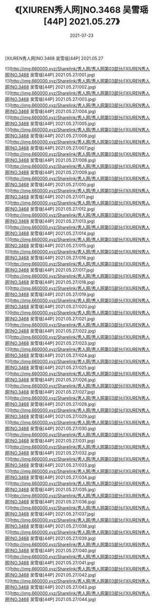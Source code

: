 ﻿---
layout: post
title:  《[XIUREN秀人网]NO.3468 吴雪瑶[44P] 2021.05.27》
date:   2021-07-23
img: http://img.660000.xyz/Sharelink/秀人网/秀人网第03部分/[XIUREN秀人网]NO.3468 吴雪瑶[44P] 2021.05.27/000.jpg
categories: [美女, 清纯, 唯美]
---

[XIUREN秀人网]NO.3468 吴雪瑶[44P] 2021.05.27

  ![](http://img.660000.xyz/Sharelink/秀人网/秀人网第03部分/[XIUREN秀人网]NO.3468 吴雪瑶[44P] 2021.05.27/001.jpg) <br> ![](http://img.660000.xyz/Sharelink/秀人网/秀人网第03部分/[XIUREN秀人网]NO.3468 吴雪瑶[44P] 2021.05.27/002.jpg) <br> ![](http://img.660000.xyz/Sharelink/秀人网/秀人网第03部分/[XIUREN秀人网]NO.3468 吴雪瑶[44P] 2021.05.27/003.jpg) <br> ![](http://img.660000.xyz/Sharelink/秀人网/秀人网第03部分/[XIUREN秀人网]NO.3468 吴雪瑶[44P] 2021.05.27/004.jpg) <br> ![](http://img.660000.xyz/Sharelink/秀人网/秀人网第03部分/[XIUREN秀人网]NO.3468 吴雪瑶[44P] 2021.05.27/005.jpg) <br> ![](http://img.660000.xyz/Sharelink/秀人网/秀人网第03部分/[XIUREN秀人网]NO.3468 吴雪瑶[44P] 2021.05.27/006.jpg) <br> ![](http://img.660000.xyz/Sharelink/秀人网/秀人网第03部分/[XIUREN秀人网]NO.3468 吴雪瑶[44P] 2021.05.27/007.jpg) <br> ![](http://img.660000.xyz/Sharelink/秀人网/秀人网第03部分/[XIUREN秀人网]NO.3468 吴雪瑶[44P] 2021.05.27/008.jpg) <br> ![](http://img.660000.xyz/Sharelink/秀人网/秀人网第03部分/[XIUREN秀人网]NO.3468 吴雪瑶[44P] 2021.05.27/009.jpg) <br> ![](http://img.660000.xyz/Sharelink/秀人网/秀人网第03部分/[XIUREN秀人网]NO.3468 吴雪瑶[44P] 2021.05.27/010.jpg) <br> ![](http://img.660000.xyz/Sharelink/秀人网/秀人网第03部分/[XIUREN秀人网]NO.3468 吴雪瑶[44P] 2021.05.27/011.jpg) <br> ![](http://img.660000.xyz/Sharelink/秀人网/秀人网第03部分/[XIUREN秀人网]NO.3468 吴雪瑶[44P] 2021.05.27/012.jpg) <br> ![](http://img.660000.xyz/Sharelink/秀人网/秀人网第03部分/[XIUREN秀人网]NO.3468 吴雪瑶[44P] 2021.05.27/013.jpg) <br> ![](http://img.660000.xyz/Sharelink/秀人网/秀人网第03部分/[XIUREN秀人网]NO.3468 吴雪瑶[44P] 2021.05.27/014.jpg) <br> ![](http://img.660000.xyz/Sharelink/秀人网/秀人网第03部分/[XIUREN秀人网]NO.3468 吴雪瑶[44P] 2021.05.27/015.jpg) <br> ![](http://img.660000.xyz/Sharelink/秀人网/秀人网第03部分/[XIUREN秀人网]NO.3468 吴雪瑶[44P] 2021.05.27/016.jpg) <br> ![](http://img.660000.xyz/Sharelink/秀人网/秀人网第03部分/[XIUREN秀人网]NO.3468 吴雪瑶[44P] 2021.05.27/017.jpg) <br> ![](http://img.660000.xyz/Sharelink/秀人网/秀人网第03部分/[XIUREN秀人网]NO.3468 吴雪瑶[44P] 2021.05.27/018.jpg) <br> ![](http://img.660000.xyz/Sharelink/秀人网/秀人网第03部分/[XIUREN秀人网]NO.3468 吴雪瑶[44P] 2021.05.27/019.jpg) <br> ![](http://img.660000.xyz/Sharelink/秀人网/秀人网第03部分/[XIUREN秀人网]NO.3468 吴雪瑶[44P] 2021.05.27/020.jpg) <br> ![](http://img.660000.xyz/Sharelink/秀人网/秀人网第03部分/[XIUREN秀人网]NO.3468 吴雪瑶[44P] 2021.05.27/021.jpg) <br> ![](http://img.660000.xyz/Sharelink/秀人网/秀人网第03部分/[XIUREN秀人网]NO.3468 吴雪瑶[44P] 2021.05.27/022.jpg) <br> ![](http://img.660000.xyz/Sharelink/秀人网/秀人网第03部分/[XIUREN秀人网]NO.3468 吴雪瑶[44P] 2021.05.27/023.jpg) <br> ![](http://img.660000.xyz/Sharelink/秀人网/秀人网第03部分/[XIUREN秀人网]NO.3468 吴雪瑶[44P] 2021.05.27/024.jpg) <br> ![](http://img.660000.xyz/Sharelink/秀人网/秀人网第03部分/[XIUREN秀人网]NO.3468 吴雪瑶[44P] 2021.05.27/025.jpg) <br> ![](http://img.660000.xyz/Sharelink/秀人网/秀人网第03部分/[XIUREN秀人网]NO.3468 吴雪瑶[44P] 2021.05.27/026.jpg) <br> ![](http://img.660000.xyz/Sharelink/秀人网/秀人网第03部分/[XIUREN秀人网]NO.3468 吴雪瑶[44P] 2021.05.27/027.jpg) <br> ![](http://img.660000.xyz/Sharelink/秀人网/秀人网第03部分/[XIUREN秀人网]NO.3468 吴雪瑶[44P] 2021.05.27/028.jpg) <br> ![](http://img.660000.xyz/Sharelink/秀人网/秀人网第03部分/[XIUREN秀人网]NO.3468 吴雪瑶[44P] 2021.05.27/029.jpg) <br> ![](http://img.660000.xyz/Sharelink/秀人网/秀人网第03部分/[XIUREN秀人网]NO.3468 吴雪瑶[44P] 2021.05.27/030.jpg) <br> ![](http://img.660000.xyz/Sharelink/秀人网/秀人网第03部分/[XIUREN秀人网]NO.3468 吴雪瑶[44P] 2021.05.27/031.jpg) <br> ![](http://img.660000.xyz/Sharelink/秀人网/秀人网第03部分/[XIUREN秀人网]NO.3468 吴雪瑶[44P] 2021.05.27/032.jpg) <br> ![](http://img.660000.xyz/Sharelink/秀人网/秀人网第03部分/[XIUREN秀人网]NO.3468 吴雪瑶[44P] 2021.05.27/033.jpg) <br> ![](http://img.660000.xyz/Sharelink/秀人网/秀人网第03部分/[XIUREN秀人网]NO.3468 吴雪瑶[44P] 2021.05.27/034.jpg) <br> ![](http://img.660000.xyz/Sharelink/秀人网/秀人网第03部分/[XIUREN秀人网]NO.3468 吴雪瑶[44P] 2021.05.27/035.jpg) <br> ![](http://img.660000.xyz/Sharelink/秀人网/秀人网第03部分/[XIUREN秀人网]NO.3468 吴雪瑶[44P] 2021.05.27/036.jpg) <br> ![](http://img.660000.xyz/Sharelink/秀人网/秀人网第03部分/[XIUREN秀人网]NO.3468 吴雪瑶[44P] 2021.05.27/037.jpg) <br> ![](http://img.660000.xyz/Sharelink/秀人网/秀人网第03部分/[XIUREN秀人网]NO.3468 吴雪瑶[44P] 2021.05.27/038.jpg) <br> ![](http://img.660000.xyz/Sharelink/秀人网/秀人网第03部分/[XIUREN秀人网]NO.3468 吴雪瑶[44P] 2021.05.27/039.jpg) <br> ![](http://img.660000.xyz/Sharelink/秀人网/秀人网第03部分/[XIUREN秀人网]NO.3468 吴雪瑶[44P] 2021.05.27/040.jpg) <br> ![](http://img.660000.xyz/Sharelink/秀人网/秀人网第03部分/[XIUREN秀人网]NO.3468 吴雪瑶[44P] 2021.05.27/041.jpg) <br> ![](http://img.660000.xyz/Sharelink/秀人网/秀人网第03部分/[XIUREN秀人网]NO.3468 吴雪瑶[44P] 2021.05.27/042.jpg) <br> ![](http://img.660000.xyz/Sharelink/秀人网/秀人网第03部分/[XIUREN秀人网]NO.3468 吴雪瑶[44P] 2021.05.27/043.jpg) <br> ![](http://img.660000.xyz/Sharelink/秀人网/秀人网第03部分/[XIUREN秀人网]NO.3468 吴雪瑶[44P] 2021.05.27/044.jpg) <br>